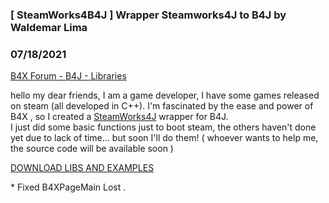### [ SteamWorks4B4J ] Wrapper Steamworks4J to B4J by Waldemar Lima
### 07/18/2021
[B4X Forum - B4J - Libraries](https://www.b4x.com/android/forum/threads/132641/)

hello my dear friends, I am a game developer, I have some games released on steam (all developed in C++). I'm fascinated by the ease and power of B4X , so I created a [SteamWorks4J](http://code-disaster.github.io/steamworks4j/) wrapper for B4J.  
I just did some basic functions just to boot steam, the others haven't done yet due to lack of time… but soon I'll do them! ( whoever wants to help me, the source code will be available soon )  
  
[DOWNLOAD LIBS AND EXAMPLES](https://www.soqueto.com/cdn/Steamworks4B4J.zip)  
  
\* Fixed B4XPageMain Lost .